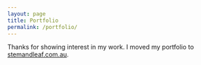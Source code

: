 ```yaml
---
layout: page
title: Portfolio
permalink: /portfolio/
---
```


Thanks for showing interest in my work. I moved my portfolio to [stemandleaf.com.au](https://stemandleaf.com.au/).
